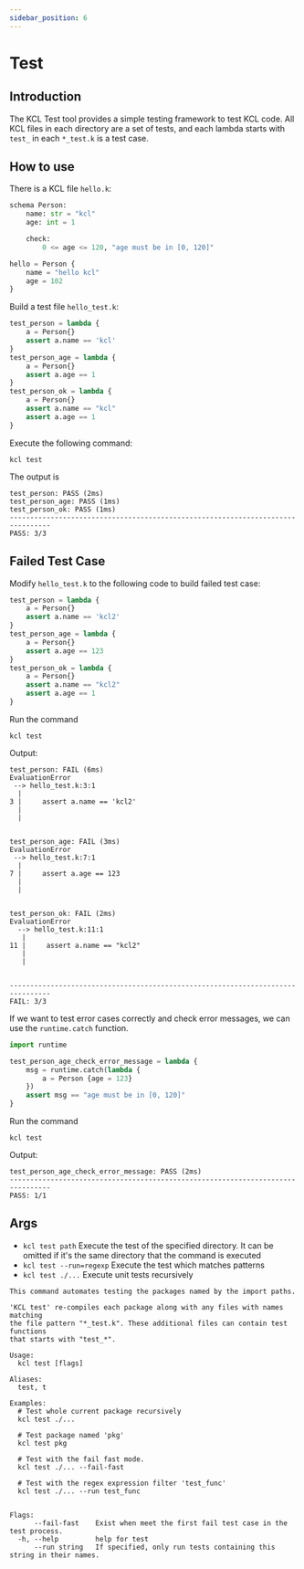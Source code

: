 ```yaml
---
sidebar_position: 6
---
```


# Test

## Introduction

The KCL Test tool provides a simple testing framework to test KCL code. All KCL files in each directory are a set of tests, and each lambda starts with `test_` in each `*_test.k` is a test case.

## How to use

There is a KCL file `hello.k`:

```python
schema Person:
    name: str = "kcl"
    age: int = 1

    check:
        0 <= age <= 120, "age must be in [0, 120]"

hello = Person {
    name = "hello kcl"
    age = 102
}
```

Build a test file `hello_test.k`:

```python
test_person = lambda {
    a = Person{}
    assert a.name == 'kcl'
}
test_person_age = lambda {
    a = Person{}
    assert a.age == 1
}
test_person_ok = lambda {
    a = Person{}
    assert a.name == "kcl"
    assert a.age == 1
}
```

Execute the following command:

```shell
kcl test
```

The output is

```shell
test_person: PASS (2ms)
test_person_age: PASS (1ms)
test_person_ok: PASS (1ms)
--------------------------------------------------------------------------------
PASS: 3/3
```

## Failed Test Case

Modify `hello_test.k` to the following code to build failed test case:

```python
test_person = lambda {
    a = Person{}
    assert a.name == 'kcl2'
}
test_person_age = lambda {
    a = Person{}
    assert a.age == 123
}
test_person_ok = lambda {
    a = Person{}
    assert a.name == "kcl2"
    assert a.age == 1
}
```

Run the command

```shell
kcl test
```

Output:

```shell
test_person: FAIL (6ms)
EvaluationError
 --> hello_test.k:3:1
  |
3 |     assert a.name == 'kcl2'
  |
  |


test_person_age: FAIL (3ms)
EvaluationError
 --> hello_test.k:7:1
  |
7 |     assert a.age == 123
  |
  |


test_person_ok: FAIL (2ms)
EvaluationError
  --> hello_test.k:11:1
   |
11 |     assert a.name == "kcl2"
   |
   |


--------------------------------------------------------------------------------
FAIL: 3/3
```

If we want to test error cases correctly and check error messages, we can use the `runtime.catch` function.

```python
import runtime

test_person_age_check_error_message = lambda {
    msg = runtime.catch(lambda {
        a = Person {age = 123}
    })
    assert msg == "age must be in [0, 120]"
}
```

Run the command

```shell
kcl test
```

Output:

```shell
test_person_age_check_error_message: PASS (2ms)
--------------------------------------------------------------------------------
PASS: 1/1
```

## Args

- `kcl test path` Execute the test of the specified directory. It can be omitted if it's the same directory that the command is executed
- `kcl test --run=regexp` Execute the test which matches patterns
- `kcl test ./...` Execute unit tests recursively

```shell
This command automates testing the packages named by the import paths.

'KCL test' re-compiles each package along with any files with names matching
the file pattern "*_test.k". These additional files can contain test functions
that starts with "test_*".

Usage:
  kcl test [flags]

Aliases:
  test, t

Examples:
  # Test whole current package recursively
  kcl test ./...

  # Test package named 'pkg'
  kcl test pkg

  # Test with the fail fast mode.
  kcl test ./... --fail-fast

  # Test with the regex expression filter 'test_func'
  kcl test ./... --run test_func


Flags:
      --fail-fast    Exist when meet the first fail test case in the test process.
  -h, --help         help for test
      --run string   If specified, only run tests containing this string in their names.
```
